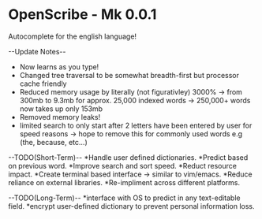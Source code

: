 # OpenScribe - Mk 0.0.1
Autocomplete for the english language!

--Update Notes--
* Now learns as you type!
* Changed tree traversal to be somewhat breadth-first but processor cache friendly
* Reduced memory usage by literally (not figurativley) 3000% -> from 300mb to 9.3mb for approx. 25,000 indexed words -> 250,000+ words now takes up only 153mb
* Removed memory leaks!
* limited search to only start after 2 letters have been entered by user for speed reasons -> hope to remove this for commonly used words e.g (the, because, etc...)

--TODO(Short-Term)--
*Handle user defined dictionaries.
*Predict based on previous word.
*Improve search and sort speed.
*Reduct resource impact.
*Create terminal based interface -> similar to vim/emacs.
*Reduce reliance on external libraries.
*Re-impliment across different platforms.

--TODO(Long-Term)--
*interface with OS to predict in any text-editable field.
*encrypt user-defined dictionary to prevent personal information loss.
